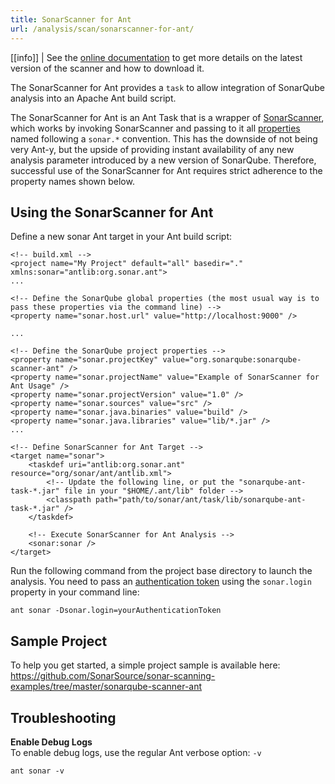 ```yaml
---
title: SonarScanner for Ant
url: /analysis/scan/sonarscanner-for-ant/
---
```


<!-- static -->
<update-center updatecenterkey="scannerant"></update-center>
<!-- /static -->
<!-- embedded -->
[[info]]
| See the [online documentation](https://redirect.sonarsource.com/doc/download-scanner-ant.html) to get more details on the latest version of the scanner and how to download it.
<!-- /embedded -->

The SonarScanner for Ant provides a `task` to allow integration of SonarQube analysis into an Apache Ant build script.

The SonarScanner for Ant is an Ant Task that is a wrapper of [SonarScanner](/analysis/scan/sonarscanner/), which works by invoking SonarScanner and passing to it all [properties](/analysis/analysis-parameters/) named following a `sonar.*` convention. This has the downside of not being very Ant-y, but the upside of providing instant availability of any new analysis parameter introduced by a new version of SonarQube. Therefore, successful use of the SonarScanner for Ant requires strict adherence to the property names shown below.

## Using the SonarScanner for Ant
Define a new sonar Ant target in your Ant build script:
```
<!-- build.xml -->
<project name="My Project" default="all" basedir="." xmlns:sonar="antlib:org.sonar.ant">
...
  
<!-- Define the SonarQube global properties (the most usual way is to pass these properties via the command line) -->
<property name="sonar.host.url" value="http://localhost:9000" />
 
...
  
<!-- Define the SonarQube project properties -->
<property name="sonar.projectKey" value="org.sonarqube:sonarqube-scanner-ant" />
<property name="sonar.projectName" value="Example of SonarScanner for Ant Usage" />
<property name="sonar.projectVersion" value="1.0" />
<property name="sonar.sources" value="src" />
<property name="sonar.java.binaries" value="build" />
<property name="sonar.java.libraries" value="lib/*.jar" />
...
 
<!-- Define SonarScanner for Ant Target -->
<target name="sonar">
    <taskdef uri="antlib:org.sonar.ant" resource="org/sonar/ant/antlib.xml">
        <!-- Update the following line, or put the "sonarqube-ant-task-*.jar" file in your "$HOME/.ant/lib" folder -->
        <classpath path="path/to/sonar/ant/task/lib/sonarqube-ant-task-*.jar" />
    </taskdef>
 
    <!-- Execute SonarScanner for Ant Analysis -->
    <sonar:sonar />
</target>
```

Run the following command from the project base directory to launch the analysis. You need to pass an [authentication token](/user-guide/user-token/) using the `sonar.login` property in your command line:
```
ant sonar -Dsonar.login=yourAuthenticationToken
```

## Sample Project
To help you get started, a simple project sample is available here: https://github.com/SonarSource/sonar-scanning-examples/tree/master/sonarqube-scanner-ant

## Troubleshooting
**Enable Debug Logs**  
To enable debug logs, use the regular Ant verbose option: `-v`
```
ant sonar -v
```
